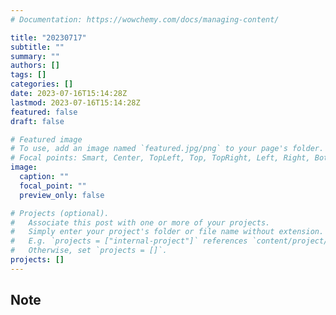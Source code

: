 ```yaml
---
# Documentation: https://wowchemy.com/docs/managing-content/

title: "20230717"
subtitle: ""
summary: ""
authors: []
tags: []
categories: []
date: 2023-07-16T15:14:28Z
lastmod: 2023-07-16T15:14:28Z
featured: false
draft: false

# Featured image
# To use, add an image named `featured.jpg/png` to your page's folder.
# Focal points: Smart, Center, TopLeft, Top, TopRight, Left, Right, BottomLeft, Bottom, BottomRight.
image:
  caption: ""
  focal_point: ""
  preview_only: false

# Projects (optional).
#   Associate this post with one or more of your projects.
#   Simply enter your project's folder or file name without extension.
#   E.g. `projects = ["internal-project"]` references `content/project/deep-learning/index.md`.
#   Otherwise, set `projects = []`.
projects: []
---
```


## Note

